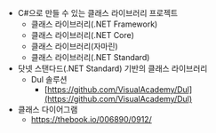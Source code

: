 - C#으로 만들 수 있는 클래스 라이브러리 프로젝트
	- 클래스 라이브러리(.NET Framework)
	- 클래스 라이브러리(.NET Core)
	- 클래스 라이브러리(자마린)
	- 클래스 라이브러리(.NET Standard)
- 닷넷 스탠다드(.NET Standard) 기반의 클래스 라이브러리
	- Dul 솔루션
		- [https://github.com/VisualAcademy/Dul](https://github.com/VisualAcademy/Dul)
- 클래스 다이어그램
	- https://thebook.io/006890/0912/